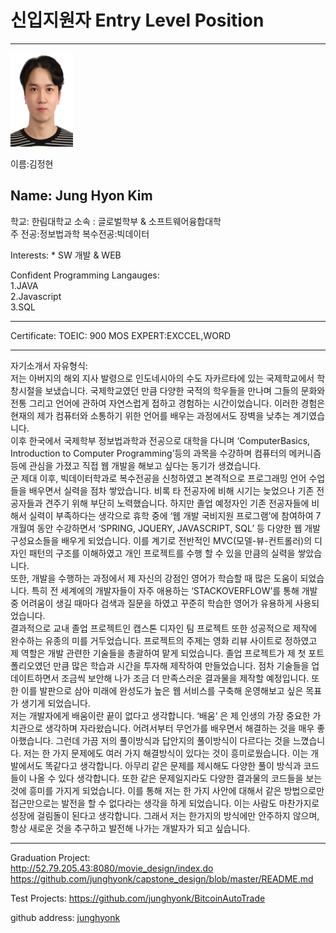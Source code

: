 # 신입지원자 Entry Level Position
---
<img src=김정현.jpg height=150 width=100>   
  
이름:김정현
  
Name: Jung Hyon Kim
---
학교: 한림대학교
소속 : 글로벌학부 & 소프트웨어융합대학   
주 전공:정보법과학 복수전공:빅데이터 

Interests:  * SW 개발 & WEB 

Confident Programming Langauges: 
<br>
1.JAVA  
2.Javascript  
3.SQL    

----
Certificate:
TOEIC: 900
MOS EXPERT:EXCCEL,WORD

-------------
자기소개서 자유형식:   
 저는 아버지의 해외 지사 발령으로 인도네시아의 수도 자카르타에 있는 국제학교에서 학창시절을 보냈습니다. 국제학교였던 만큼 다양한 국적의 학우들을 만나며 그들의 문화와 전통 그리고 언어에 관하여 자연스럽게 접하고 경험하는 시간이었습니다. 이러한 경험은 현재의 제가 컴퓨터와 소통하기 위한 언어를 배우는 과정에서도 장벽을 낮추는 계기였습니다.    
이후 한국에서 국제학부 정보법과학과 전공으로 대학을 다니며 ‘ComputerBasics, Introduction to Computer Programming’등의 과목을 수강하며 컴퓨터의 메커니즘 등에 관심을 가졌고 직접 웹 개발을 해보고 싶다는 동기가 생겼습니다.    
 군 제대 이후, 빅데이터학과로 복수전공을 신청하였고 본격적으로 프로그래밍 언어 수업들을 배우면서 실력을 점차 쌓았습니다. 비록 타 전공자에 비해 시기는 늦었으나 기존 전공자들과 견주기 위해 부단히 노력했습니다. 하지만 졸업 예정자인 기존 전공자들에 비해서 실력이 부족하다는 생각으로 휴학 중에 ‘웹 개발 국비지원 프로그램’에 참여하여 7개월여 동안 수강하면서 ‘SPRING, JQUERY, JAVASCRIPT, SQL’ 등 다양한 웹 개발 구성요소들을 배우게 되었습니다. 이를 계기로 전반적인 MVC(모델-뷰-컨트롤러)의 디자인 패턴의 구조를 이해하였고 개인 프로젝트를 수행 할 수 있을 만큼의 실력을 쌓았습니다.   
 또한, 개발을 수행하는 과정에서 제 자신의 강점인 영어가 학습할 때 많은 도움이 되었습니다. 특히 전 세계에의 개발자들이 자주 애용하는 ‘STACKOVERFLOW’를 통해 개발 중 어려움이 생길 때마다 검색과 질문을 하였고 꾸준히 학습한 영어가 유용하게 사용되었습니다.   
 결과적으로 교내 졸업 프로젝트인 캡스톤 디자인 팀 프로젝트 또한 성공적으로 제작에 완수하는 유종의 미를 거두었습니다. 프로젝트의 주제는 영화 리뷰 사이트로 정하였고 제 역할은 개발 관련한 기술들을 총괄하여 맡게 되었습니다. 졸업 프로젝트가 제 첫 포트폴리오였던 만큼 많은 학습과 시간을 투자해 제작하여 만들었습니다. 점차 기술들을 업데이트하면서 조금씩 보안해 나가 조금 더 만족스러운 결과물을 제작할 예정입니다. 또한 이를 발판으로 삼아 미래에 완성도가 높은 웹 서비스를 구축해 운영해보고 싶은 목표가 생기게 되었습니다.  
 저는 개발자에게 배움이란 끝이 없다고 생각합니다. ‘배움‘ 은 제 인생의 가장 중요한 가치관으로 생각하며 자라왔습니다. 어려서부터 무언가를 배우면서 해결하는 것을 매우 좋아했습니다. 그런데 가끔 저의 풀이방식과 답안지의 풀이방식이 다르다는 것을 느꼈습니다. 저는 한 가지 문제에도 여러 가지 해결방식이 있다는 것이 흥미로웠습니다. 이는 개발에서도 똑같다고 생각합니다. 아무리 같은 문제를 제시해도 다양한 풀이 방식과 코드들이 나올 수 있다 생각합니다. 또한 같은 문제일지라도 다양한 결과물의 코드들을 보는 것에 흥미를 가지게 되었습니다. 이를 통해 저는 한 가지 사안에 대해서 같은 방법으로만 접근만으로는 발전을 할 수 없다라는 생각을 하게 되었습니다. 이는 사람도 마찬가지로 성장에 걸림돌이 된다고 생각합니다. 그래서 저는 한가지의 방식에만 안주하지 않으며, 항상 새로운 것을 추구하고 발전해 나가는 개발자가 되고 싶습니다.

----
Graduation Project:  
http://52.79.205.43:8080/movie_design/index.do
https://github.com/junghyonk/capstone_design/blob/master/README.md

Test Projects:
https://github.com/junghyonk/BitcoinAutoTrade


github address: [junghyonk][github]   

[github]:http://github.com/junghyonk


